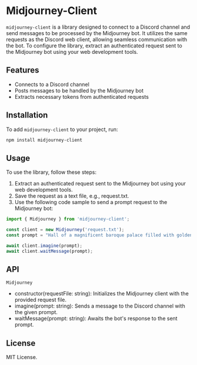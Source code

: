# Midjourney-Client

`midjourney-client` is a library designed to connect to a Discord channel and send messages to be processed by the Midjourney bot. It utilizes the same requests as the Discord web client, allowing seamless communication with the bot. To configure the library, extract an authenticated request sent to the Midjourney bot using your web development tools.

## Features
* Connects to a Discord channel
* Posts messages to be handled by the Midjourney bot
* Extracts necessary tokens from authenticated requests


## Installation
To add `midjourney-client` to your project, run:

```bash
npm install midjourney-client
```

## Usage

To use the library, follow these steps:

1. Extract an authenticated request sent to the Midjourney bot using your web development tools.
1. Save the request as a text file, e.g., request.txt.
1. Use the following code sample to send a prompt request to the Midjourney bot:

```typescript
import { Midjourney } from 'midjourney-client';

const client = new Midjourney('request.txt');
const prompt = "Hall of a magnificent baroque palace filled with golden statues of skulls and paintings of skulls, beautiful staircase, Renaissance paintings, marble columns, high plants, large windows --ar 16:9 --s 1000";

await client.imagine(prompt);
await client.waitMessage(prompt);
```

## API

`Midjourney`

* constructor(requestFile: string): Initializes the Midjourney client with the provided request file.
* imagine(prompt: string): Sends a message to the Discord channel with the given prompt.
* waitMessage(prompt: string): Awaits the bot's response to the sent prompt.

## License

MIT License.